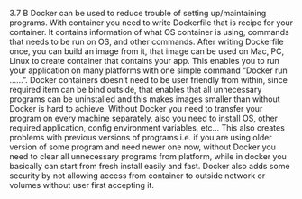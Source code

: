 3.7 B
Docker can be used to reduce trouble of setting up/maintaining programs. With container you need to write Dockerfile that is recipe for your container. It contains information of what OS container is using, commands that needs to be run on OS, and other commands. After writing Dockerfile once, you can build an image from it, that image can be used on Mac, PC, Linux to create container that contains your app. This enables you to run your application on many platforms with one simple command “Docker run ……”. Docker containers doesn’t need to be user friendly from within, since required item can be bind outside, that enables that all unnecessary programs can be uninstalled and this makes images smaller than without Docker is hard to achieve. 
Without Docker you need to transfer your program on every machine separately, also you need to install OS, other required application, config environment variables, etc… This also creates problems with previous versions of programs i.e. if you are using older version of some program and need newer one now, without Docker you need to clear all unnecessary programs from platform, while in docker you basically can start from fresh install easily and fast. 
Docker also adds some security by not allowing access from container to outside network or volumes without user first accepting it. 
